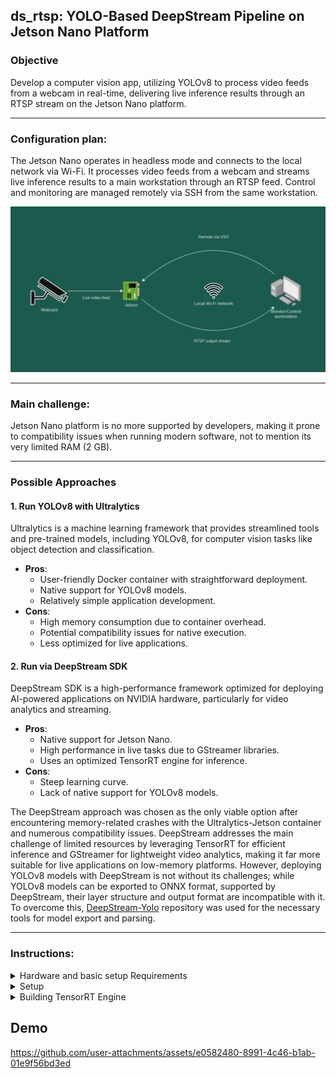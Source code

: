 ## **ds\_rtsp: YOLO-Based DeepStream Pipeline on Jetson Nano Platform**

### Objective

Develop a computer vision app, utilizing YOLOv8 to process video feeds from a webcam in real-time, delivering live inference results through an RTSP stream on the Jetson Nano platform.

---

### Configuration plan:

The Jetson Nano operates in headless mode and connects to the local network via Wi-Fi. It processes video feeds from a webcam and streams live inference results to a main workstation through an RTSP feed. Control and monitoring are managed remotely via SSH from the same workstation.

![Scheme](https://github.com/alexander11012/ds_rtsp/blob/main/table_1.png)

---

### Main challenge:
Jetson Nano platform is no more supported by developers, making it prone to compatibility issues when running modern software, not to mention its very limited RAM (2 GB).

---

### Possible Approaches

#### 1. Run YOLOv8 with Ultralytics

Ultralytics is a machine learning framework that provides streamlined tools and pre-trained models, including YOLOv8, for computer vision tasks like object detection and classification.

- **Pros**:
  - User-friendly Docker container with straightforward deployment.
  - Native support for YOLOv8 models.
  - Relatively simple application development.
- **Cons**:
  - High memory consumption due to container overhead.
  - Potential compatibility issues for native execution.
  - Less optimized for live applications.

#### 2. Run via DeepStream SDK

DeepStream SDK is a high-performance framework optimized for deploying AI-powered applications on NVIDIA hardware, particularly for video analytics and streaming.

- **Pros**:
  - Native support for Jetson Nano.
  - High performance in live tasks due to GStreamer libraries.
  - Uses an optimized TensorRT engine for inference.
- **Cons**:
  - Steep learning curve.
  - Lack of native support for YOLOv8 models.

The DeepStream approach was chosen as the only viable option after encountering memory-related crashes with the Ultralytics-Jetson container and numerous compatibility issues. DeepStream addresses the main challenge of limited resources by leveraging TensorRT for efficient inference and GStreamer for lightweight video analytics, making it far more suitable for live applications on low-memory platforms. However, deploying YOLOv8 models with DeepStream is not without its challenges; while YOLOv8 models can be exported to ONNX format, supported by DeepStream, their layer structure and output format are incompatible with it. To overcome this, [DeepStream-Yolo](https://github.com/marcoslucianops/DeepStream-Yolo) repository was used for the necessary tools for model export and parsing.

---

### Instructions:

<details>

<summary> Hardware and basic setup Requirements </summary>

- **Jetson Nano Developer Kit**
  - [JetPack 4.6.5](https://developer.nvidia.com/embedded/learn/get-started-jetson-nano-2gb-devkit#intro) preinstalled, including **DeepStream SDK v6.0.1**
  (Installation via [SDK Manager](https://developer.nvidia.com/sdk-manager) is recommended.)
  - USB webcam
  - USB Wi-Fi adapter

- **Development Machine**
  - Python-capable environment with dependencies for [Ultralytics](https://github.com/ultralytics/ultralytics?tab=readme-ov-file) library preinstalled, including PyTorch.
- **Development Machine** should be configured for remote development and file transfer on **Jetson Nano** in headless mode, via [SSH](https://code.visualstudio.com/docs/remote/ssh) or similar tools.
---
</details>
<details>
<summary>Setup</summary>

#### Dependencies installation on Jetson Nano:
*Note: All path-sensitive commands will assume the DeepStream path to be ```/opt/nvidia/deepstream/deepstream-6.0/``` and will explicitly use this path where applicable.*
- Complete [**DeepStream**](https://docs.nvidia.com/metropolis/deepstream/6.0.1/dev-guide/text/DS_Quickstart.html#install-dependencies) setup and dependencies installation:

  ```bash
  sudo apt update
  sudo apt install libssl1.0.0 libgstreamer1.0-0 gstreamer1.0-tools gstreamer1.0-plugins-good \
  gstreamer1.0-plugins-bad gstreamer1.0-plugins-ugly gstreamer1.0-libav libgstrtspserver-1.0-0 libjansson4\
  python3-gi python3-dev python3-gst-1.0 libgstrtspserver-1.0-0 gstreamer1.0-rtsp \
  libgirepository1.0-dev gobject-introspection gir1.2-gst-rtsp-server-1.0
  ```

- Install **gst-python**:\
  [DeepStream Python Sample Apps](https://docs.nvidia.com/metropolis/deepstream/6.0.1/dev-guide/text/DS_Python_Sample_Apps.html#running-sample-applications)

  ```bash
  sudo apt-get install python-gi-dev
  export GST_LIBS="-lgstreamer-1.0 -lgobject-2.0 -lglib-2.0"
  export GST_CFLAGS="-pthread -I/usr/include/gstreamer-1.0 -I/usr/include/glib-2.0 -I/usr/lib/x86_64-linux-gnu/glib-2.0/include"
  git clone https://github.com/GStreamer/gst-python.git
  cd gst-python
  git checkout 1a8f48a
  ./autogen.sh PYTHON=python3
  ./configure PYTHON=python3
  make
  sudo make install
  ```

- Install **deepstream\_python\_apps**
*Note: DeepStream 6.0.1 is supported by version **v1.1.1** of **deepstream\_python\_apps** repository*
    - Clone **deepstream\_python\_apps**
      ```bash
      #path-sensitive!!!
      cd /opt/nvidia/deepstream/deepstream-6.0/sources/
      git clone --depth 1 --branch v1.1.1 https://github.com/NVIDIA-AI-IOT/deepstream_python_apps
      ```
  - Install **DeepStream python bindings**:
      Bindings can be installed via provided [pyds-1.1.1-py3-none-linux_aarch64.whl](https://github.com/NVIDIA-AI-IOT/deepstream_python_apps/releases/tag/v1.1.1) file (recommended):
       ```bash
      #run from .whl file directory
      apt install libgirepository1.0-dev libcairo2-dev
      pip3 install pyds-1.1.1-py3-none-linux_aarch64.whl
      ```
    or compiled and installed locally as instructed [here](https://github.com/NVIDIA-AI-IOT/deepstream_python_apps/tree/v1.1.1/bindings).

- Install **PyDS**:
    ```bash
    pip3 install pyds
    ```
- Clone **ds\_rtsp** repository to: `/opt/nvidia/deepstream/deepstream-6.0/sources/deepstream_python_apps/apps`
    ```bash
    git clone https://github.com/alexander11012/ds_rtsp.git
    ```
---
</details>
<details>
<summary>Building TensorRT Engine</summary>

We used the [DeepStream-Yolo](https://github.com/marcoslucianops/DeepStream-Yolo) repository for the model export process. It provides scripts and libraries that allow us to build a TensorRT engine compatible with DeepStream.

#### **General Approach**

1. **Export** `.pt` **File to** `.onnx` **on Development Machine**
2. **Transfer ONNX File and labels.txt to Jetson Nano**
3. **Convert ONNX to TensorRT Engine using** DeepStream-Yolo
   - Compile libraries using [DeepStream-Yolo](https://github.com/marcoslucianops/DeepStream-Yolo) and build a TensorRT engine from the ONNX file.

#### **Detailed Instructions**
- Clone [DeepStream-Yolo](https://github.com/marcoslucianops/DeepStream-Yolo) to both **Development Machine** and **Jetson Nano**:

    ```bash
      #Command for Jetson Nano, path is arbitrary
      git clone https://github.com/alexander11012/ds_rtsp.git
    ```
### Note: Following instructions are executed on **Development Machine**:
- Copy `export_yoloV8.py` from the `DeepStream-Yolo/utils` repository to the `ultralytics` folder.

    *Note: Path to `ultralytics` folder depends on your development environment and method of installation. For example, path to ultralytics installed via conda on Windows: "\...\anaconda3\pkgs\ultralytics".*
- Download [YOLOv8 Model](https://github.com/ultralytics/assets/releases/download/v8.2.0/yolov8n.pt) (`.pt` file) and move it to the `ultralytics` folder

- Export Model to ONNX Format

    ```python
    #run this command from ultralytics folder,
    python export_yoloV8.py -w yolov8n.pt --batch 1 --simplify
    ```
- Rename `yolov8n.pt.onnx` file to `yolov8n.onnx`

- Copy `yolov8n.onnx` and label files to **DeepStream-Yolo** folder on **Jetson Nano**

### Note: Following instructions are executed on **Jetson Nano**:

- Compile the **DeepStream-Yolo** Libraries for Yolov8 model integration into DeepStream pipeline:

    ```bash
    #run following command in **DeepStream-Yolo** folder:
    export CUDA_VER=10.2
    make -C nvdsinfer_custom_impl_Yolo clean && make -C nvdsinfer_custom_impl_Yolo
    ```

- Copy `nvdsinfer_custom_impl_Yolo` directory, `yolov8n.onnx`, and label files to the application directory: `/opt/nvidia/deepstream/deepstream-6.0/sources/deepstream_python_apps/apps/ds_rtsp_y8n_cam` by default.

- Build TensorRT Engine File by starting the pipeline:
  ```
  #path to app directory for default installation
  cd /opt/nvidia/deepstream/deepstream-6.0/sources/deepstream_python_apps/apps/ds_rtsp_y8n_cam
  python3 ds_rtsp_y8n_cam.py -i /dev/video0
  ```

  *Note: Pipeline may take time to start the first time due to engine building.*

  ```
  python3 ds_rtsp_y8n_cam.py -i /dev/video0
  ```

*Tip: Access the RTSP stream via the Jetson Nano IP at port 8555.*

*Note: ******[Win-RTSP-Player](https://github.com/e1z0/Win-RTSP-Player)****** and VLC player were used to test the RTSP stream output.*
</details>

## Demo




https://github.com/user-attachments/assets/e0582480-8991-4c46-b1ab-01e9f56bd3ed

